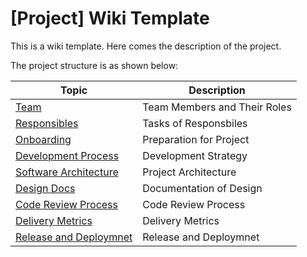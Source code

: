 # [Project] Wiki Template

This is a wiki template. Here comes the description of the project.

The project structure is as shown below:

| Topic                                                 | Description                                                  |
| ----------------------------------------------------- | ------------------------------------------------------------ |
| [Team](./team-structure) | Team Members and Their Roles |
| [Responsibles](https://github.com/sinafarzan/My_Wiki_Template/wiki/responsibles) | Tasks of Responsbiles |
| [Onboarding](https://github.com/sinafarzan/My_Wiki_Template/wiki/onboarding) | Preparation for Project |
| [Development Process](https://github.com/sinafarzan/My_Wiki_Template/wiki/Development_Process) | Development Strategy |
| [Software Architecture](https://github.com/sinafarzan/My_Wiki_Template/wiki/Software_Architecture) | Project Architecture |
| [Design Docs](https://github.com/sinafarzan/My_Wiki_Template/wiki/Design_Docs) | Documentation of Design |
| [Code Review Process](https://github.com/sinafarzan/My_Wiki_Template/wiki/Code_Review_Process) | Code Review Process |
| [Delivery Metrics](https://github.com/sinafarzan/My_Wiki_Template/wiki/Delivery_Metrics) | Delivery Metrics |
| [Release and Deploymnet](https://github.com/sinafarzan/My_Wiki_Template/wiki/Release_and_Deployment) | Release and Deploymnet |
